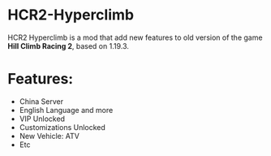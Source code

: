 # HCR2-Hyperclimb
HCR2 Hyperclimb is a mod that add new features to old version of the game **Hill Climb Racing 2**, based on 1.19.3.

# Features:
- China Server
- English Language and more
- VIP Unlocked
- Customizations Unlocked
- New Vehicle: ATV
- Etc
